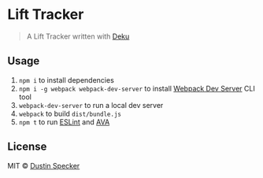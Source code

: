 # Lift Tracker
> A Lift Tracker written with [Deku](https://github.com/dekujs/deku)

## Usage
1. `npm i` to install dependencies
1. `npm i -g webpack webpack-dev-server` to install [Webpack Dev Server](https://webpack.github.io/docs/webpack-dev-server.html) CLI tool
1. `webpack-dev-server` to run a local dev server
1. `webpack` to build `dist/bundle.js`
1. `npm t` to run [ESLint](http://eslint.org/) and [AVA](https://ava.li)

## License
MIT © [Dustin Specker](https://github.com/dustinspecker)
